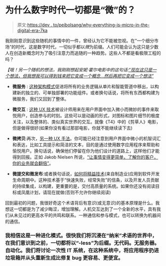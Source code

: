 # 为什么数字时代一切都是“微”的？

> 原文:[https://dev . to/peibolsang/why-everything-is-micro-in-the-digital-era-7ka](https://dev.to/peibolsang/why-everything-is-micro-in-the-digital-era-7ka)

我刚刚意识到这些随机的事情中的一件，曾经认为它不能被忽视。在“一个细分市场”的时代，这是数字时代，一切似乎都以*微*为前缀。人们可能会认为这只是少数人在创造新概念时为了吸引注意力而追随的一种趋势。这些人不都是看极限工程的吗？

*【哦！另一个随机的想法，我刚刚想起安妮·霍尔电影中的这句话:[“现在这只是一个想法，但我想我可以得到钱来把它变成一个概念…然后再把它变成一个想法”](http://woodyallenclips.blogspot.com/2014/02/annie-hall-1977-right-now-its-only.html)*

*   **微服务** : [这种架构模式](https://martinfowler.com/articles/microservices.html)促进将所有的业务逻辑从单片和智能管道中移出，以构建新的独立的、可单独部署的功能组件。或者换句话说，将所有东西都构建为微服务，我们又回到了整体。

*   **微交互** : [这种 UX 技术](https://www.invisionapp.com/blog/use-microinteractions-improve-ux-design/)被设计师用来在用户界面中加入微小而微妙的事件来取悦用户，创造参与的时刻。这些可以是动画的形式，对图标和图片细节的极度关注，以及整体的、类似真实世界的交互。就像《T4》中的《剪草人》电影，但是做得很好(如果你没有看过那部电影，你就不能继续读下去)

*   **微拷贝**:再次，[另一种 UX 手法](https://uxplanet.org/how-to-microcopy-9d34881a880c)。你可能已经注意到用户界面中微小的机智词汇和表达，比如工具提示和简洁的文本，目的是通过使用数字应用程序来帮助和愉悦用户。换句话说，确保他们停留在你为他们设计的道路上，这样他们才能得到回报。正如 Jakob Nielsen 所说，[“让事情变得更简单，了解你的客户，你的业务就会翻倍”](https://elpais.com/tecnologia/2005/11/25/actualidad/1132910879_850215.html)。

*   **微提交和微发布**:或者换句话说，[如何将精益技术](https://en.wikipedia.org/wiki/Lean_IT)(来自制造业)应用到软件开发生命周期中。这种技术基于“快速失败，经常失败”的信条，以及开发人员贡献的持续集成，以构建，更重要的是，交付高质量的系统。如果你还没有阅读目标或凤凰计划，请现在就做(否则不允许你继续阅读)

回到最初的问题，我很好奇这个术语背后有意识(或无意识)的基本原理是什么。我想这一切都是为了减少晦涩，增加理解。人机交互达到了一个全新的水平，具有我们从未见过的更高水平的共鸣和联系。一种通信和参与模式，也可以转换为机器间的通信。

### [](#i-believe-this-is-an-evolutionary-pattern-soon-well-be-immersed-in-the-world-of-the-nano-terminology-and-before-we-just-can-realize-everything-will-be-suffixed-as-less-codeless-serverless-automation-well-be-talking-about-disposable-it-systems-where-it-will-be-easier-and-cheaper-to-throw-an-application-to-the-bin-and-regenerate-it-from-scratch-than-fixing%C2%A0bugs)我相信这是一种进化模式。很快我们将沉浸在“纳米”术语的世界中，在我们意识到之前，一切都将以“-less”为后缀。无代码。无服务器。自动化。我们将讨论一次性 IT 系统，在这种系统中，将应用程序扔进垃圾箱并从头重新生成比修复 bug 更容易、更便宜。